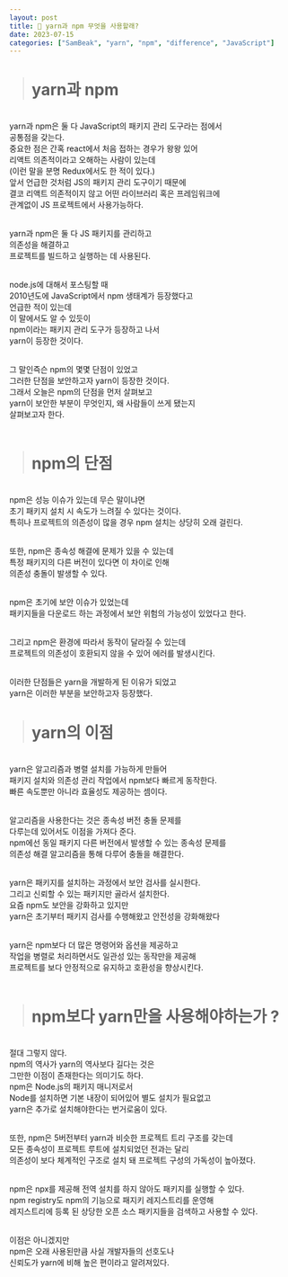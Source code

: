 ```yaml
---
layout: post
title: 🌊 yarn과 npm 무엇을 사용할래?
date: 2023-07-15
categories: ["SamBeak", "yarn", "npm", "difference", "JavaScript"]
---
```


> # yarn과 npm

<br>
yarn과 npm은 둘 다 JavaScript의 패키지 관리 도구라는 점에서<br>
공통점을 갖는다. <br>
중요한 점은 간혹 react에서 처음 접하는 경우가 왕왕 있어 <br>
리액트 의존적이라고 오해하는 사람이 있는데 <br>
(이런 말을 분명 Redux에서도 한 적이 있다.) <br>
앞서 언급한 것처럼 JS의 패키지 관리 도구이기 때문에 <br>
결코 리액트 의존적이지 않고 어떤 라이브러리 혹은 프레임워크에 <br>
관계없이 JS 프로젝트에서 사용가능하다. <br><br>

yarn과 npm은 둘 다 JS 패키지를 관리하고 <br>
의존성을 해결하고 <br>
프로젝트를 빌드하고 실행하는 데 사용된다. <br><br>

node.js에 대해서 포스팅할 때 <br>
2010년도에 JavaScript에서 npm 생태계가 등장했다고 <br>
언급한 적이 있는데 <br>
이 말에서도 알 수 있듯이 <br>
npm이라는 패키지 관리 도구가 등장하고 나서 <br>
yarn이 등장한 것이다. <br><br>

그 말인즉슨 npm의 몇몇 단점이 있었고 <br>
그러한 단점을 보안하고자 yarn이 등장한 것이다. <br>
그래서 오늘은 npm의 단점을 먼저 살펴보고 <br>
yarn이 보안한 부분이 무엇인지, 왜 사람들이 쓰게 됐는지 <br>
살펴보고자 한다. <br><br>

> # npm의 단점

<br>
npm은 성능 이슈가 있는데 무슨 말이냐면 <br>
초기 패키지 설치 시 속도가 느려질 수 있다는 것이다. <br>
특히나 프로젝트의 의존성이 많을 경우 npm 설치는 상당히 오래 걸린다. <br><br>

또한, npm은 종속성 해결에 문제가 있을 수 있는데 <br>
특정 패키지의 다른 버전이 있다면 이 차이로 인해 <br>
의존성 충돌이 발생할 수 있다. <br><br>

npm은 초기에 보안 이슈가 있었는데 <br>
패키지들을 다운로드 하는 과정에서 보안 위험의 가능성이 있었다고 한다.<br><br>

그리고 npm은 환경에 따라서 동작이 달라질 수 있는데 <br>
프로젝트의 의존성이 호환되지 않을 수 있어 에러를 발생시킨다. <br><br>

이러한 단점들은 yarn을 개발하게 된 이유가 되었고 <br>
yarn은 이러한 부분을 보안하고자 등장했다. <br>

> # yarn의 이점

<br>
yarn은 알고리즘과 병렬 설치를 가능하게 만들어 <br>
패키지 설치와 의존성 관리 작업에서 npm보다 빠르게 동작한다. <br>
빠른 속도뿐만 아니라 효율성도 제공하는 셈이다. <br><br>

알고리즘을 사용한다는 것은 종속성 버전 충돌 문제를 <br>
다루는데 있어서도 이점을 가져다 준다. <br>
npm에선 동일 패키지 다른 버전에서 발생할 수 있는 종속성 문제를 <br>
의존성 해결 알고리즘을 통해 다루어 충돌을 해결한다. <br><br>

yarn은 패키지를 설치하는 과정에서 보안 검사를 실시한다. <br>
그리고 신뢰할 수 있는 패키지만 골라서 설치한다. <br>
요즘 npm도 보안을 강화하고 있지만 <br>
yarn은 초기부터 패키지 검사를 수행해왔고 안전성을 강화해왔다 <br><br>

yarn은 npm보다 더 많은 명령어와 옵션을 제공하고 <br>
작업을 병렬로 처리하면서도 일관성 있는 동작만을 제공해 <br>
프로젝트를 보다 안정적으로 유지하고 호환성을 향상시킨다. <br><br>

> # npm보다 yarn만을 사용해야하는가 ?

<br>
절대 그렇지 않다. <br>
npm의 역사가 yarn의 역사보다 길다는 것은 <br>
그만한 이점이 존재한다는 의미기도 하다. <br>
npm은 Node.js의 패키지 매니저로서 <br>
Node를 설치하면 기본 내장이 되어있어 별도 설치가 필요없고 <br>
yarn은 추가로 설치해야한다는 번거로움이 있다. <br><br>

또한, npm은 5버전부터 yarn과 비슷한 프로젝트 트리 구조를 갖는데 <br>
모든 종속성이 프로젝트 루트에 설치되었던 전과는 달리 <br>
의존성이 보다 체계적인 구조로 설치 돼 프로젝트 구성의 가독성이 높아졌다. <br><br>

npm은 npx를 제공해 전역 설치를 하지 않아도 패키지를 실행할 수 있다. <br>
npm registry도 npm의 기능으로 패지키 레지스트리를 운영해 <br>
레지스트리에 등록 된 상당한 오픈 소스 패키지들을 검색하고 사용할 수 있다. <br><br>

이점은 아니겠지만 <br>
npm은 오래 사용된만큼 사실 개발자들의 선호도나 <br>
신뢰도가 yarn에 비해 높은 편이라고 알려져있다. <br><br>

